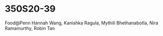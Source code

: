 # 350S20-39
Food@Penn
Hannah Wang, Kanishka Ragula, Mythili Bhethanabotla, Nira Ramamurthy, Robin Tan
